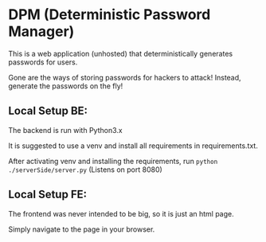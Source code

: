# DPM (Deterministic Password Manager)

This is a web application (unhosted) that deterministically generates passwords for users.

Gone are the ways of storing passwords for hackers to attack! Instead, generate the passwords on the fly!

## Local Setup BE:

The backend is run with Python3.x

It is suggested to use a venv and install all requirements in requirements.txt.

After activating venv and installing the requirements, run `python ./serverSide/server.py`
(Listens on port 8080)

## Local Setup FE:

The frontend was never intended to be big, so it is just an html page.

Simply navigate to the page in your browser.
